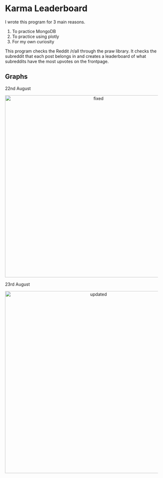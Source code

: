 # Karma Leaderboard

I wrote this program for 3 main reasons.

 1. To practice MongoDB
 2. To practice using plotly
 3. For my own curiosity

This program checks the Reddit /r/all through the praw library. It checks the subreddit that each post belongs in and creates a leaderboard of what subreddits have the most upvotes on the frontpage.

## Graphs
22nd August

<div>
    <a href="https://plot.ly/~ThibaultHuyet/20/?share_key=4afg14DzkBUymyVlGk15cT" target="_blank" title="fixed" style="display: block; text-align: center;"><img src="https://plot.ly/~ThibaultHuyet/20.png?share_key=4afg14DzkBUymyVlGk15cT" alt="fixed" style="max-width: 100%;width: 600px;"  width="600" onerror="this.onerror=null;this.src='https://plot.ly/404.png';" /></a>
    <script data-plotly="ThibaultHuyet:20" sharekey-plotly="4afg14DzkBUymyVlGk15cT" src="https://plot.ly/embed.js" async></script>
</div>


23rd August

<div>
    <a href="https://plot.ly/~ThibaultHuyet/22/?share_key=BWrgX3CjHX9LjQJKmNLfyV" target="_blank" title="updated" style="display: block; text-align: center;"><img src="https://plot.ly/~ThibaultHuyet/22.png?share_key=BWrgX3CjHX9LjQJKmNLfyV" alt="updated" style="max-width: 100%;width: 600px;"  width="600" onerror="this.onerror=null;this.src='https://plot.ly/404.png';" /></a>
    <script data-plotly="ThibaultHuyet:22" sharekey-plotly="BWrgX3CjHX9LjQJKmNLfyV" src="https://plot.ly/embed.js" async></script>
</div>
